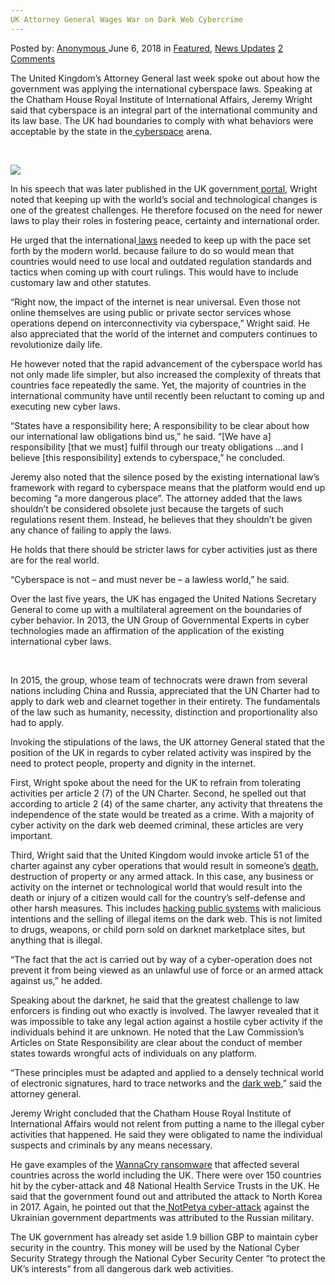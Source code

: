 ```yaml
---
UK Attorney General Wages War on Dark Web Cybercrime
---
```

<article class="post-listing post-25936 post type-post status-publish format-standard has-post-thumbnail hentry category-deepdot-news category-news-updates tag-attorney tag-cybercrime tag-dark tag-general tag-uk tag-wages tag-war tag-web">
<div class="post-inner">
<span>Posted by: <a href="https://www.deepdotweb.com/author/anony/" title="">Anonymous </a></span>
<span>June 6, 2018</span>
<span>in <a href="https://www.deepdotweb.com/category/deepdot-news/" rel="category tag">Featured</a>, <a href="https://www.deepdotweb.com/category/news-updates/" rel="category tag">News Updates</a></span>
<span><a href="https://www.deepdotweb.com/2018/06/06/uk-attorney-general-wages-war-on-dark-web-cybercrime/#comments">2 Comments</a></span>
</p>
<div class="clear"></div>
<div class="entry">
<p>The United Kingdom’s Attorney General last week spoke out about how the government was applying the international cyberspace laws. Speaking at the Chatham House Royal Institute of International Affairs, Jeremy Wright said that cyberspace is an integral part of the international community and its law base. The UK had boundaries to comply with what behaviors were acceptable by the state in the<a href="https://www.deepdotweb.com/tag/cyber/"> cyberspace</a> arena.</p>
<p>&nbsp;</p>
<p><img class="wp-image-25939" src="https://www.deepdotweb.com/wp-content/uploads/2018/06/word-image-14.jpeg" /></p>
<p>In his speech that was later published in the UK government<a href="https://www.gov.uk/government/speeches/cyber-and-international-law-in-the-21st-century"> portal</a>, Wright noted that keeping up with the world’s social and technological changes is one of the greatest challenges. He therefore focused on the need for newer laws to play their roles in fostering peace, certainty and international order.</p>
<p>He urged that the international<a href="https://www.deepdotweb.com/tag/law/"> laws</a> needed to keep up with the pace set forth by the modern world. because failure to do so would mean that countries would need to use local and outdated regulation standards and tactics when coming up with court rulings. This would have to include customary law and other statutes.</p>
<p>“Right now, the impact of the internet is near universal. Even those not online themselves are using public or private sector services whose operations depend on interconnectivity via cyberspace,” Wright said. He also appreciated that the world of the internet and computers continues to revolutionize daily life.</p>
<p>He however noted that the rapid advancement of the cyberspace world has not only made life simpler, but also increased the complexity of threats that countries face repeatedly the same. Yet, the majority of countries in the international community have until recently been reluctant to coming up and executing new cyber laws.</p>
<p>“States have a responsibility here; A responsibility to be clear about how our international law obligations bind us,” he said. “[We have a] responsibility [that we must] fulfil through our treaty obligations …and I believe [this responsibility] extends to cyberspace,” he concluded.</p>
<p>Jeremy also noted that the silence posed by the existing international law’s framework with regard to cyberspace means that the platform would end up becoming “a more dangerous place”. The attorney added that the laws shouldn’t be considered obsolete just because the targets of such regulations resent them. Instead, he believes that they shouldn’t be given any chance of failing to apply the laws.</p>
<p>He holds that there should be stricter laws for cyber activities just as there are for the real world.</p>
<p>“Cyberspace is not – and must never be – a lawless world,” he said.</p>
<p>Over the last five years, the UK has engaged the United Nations Secretary General to come up with a multilateral agreement on the boundaries of cyber behavior. In 2013, the UN Group of Governmental Experts in cyber technologies made an affirmation of the application of the existing international cyber laws.</p>
<p>&nbsp;</p>
<p>In 2015, the group, whose team of technocrats were drawn from several nations including China and Russia, appreciated that the UN Charter had to apply to dark web and clearnet together in their entirety. The fundamentals of the law such as humanity, necessity, distinction and proportionality also had to apply.</p>
<p>Invoking the stipulations of the laws, the UK attorney General stated that the position of the UK in regards to cyber related activity was inspired by the need to protect people, property and dignity in the internet.</p>
<p>First, Wright spoke about the need for the UK to refrain from tolerating activities per article 2 (7) of the UN Charter. Second, he spelled out that according to article 2 (4) of the same charter, any activity that threatens the independence of the state would be treated as a crime. With a majority of cyber activity on the dark web deemed criminal, these articles are very important.</p>
<p>Third, Wright said that the United Kingdom would invoke article 51 of the charter against any cyber operations that would result in someone’s <a href="https://www.deepdotweb.com/tag/death/">death</a>, destruction of property or any armed attack. In this case, any business or activity on the internet or technological world that would result into the death or injury of a citizen would call for the country’s self-defense and other harsh measures. This includes <a href="https://www.deepdotweb.com/tag/hacking/">hacking public systems</a> with malicious intentions and the selling of illegal items on the dark web. This is not limited to drugs, weapons, or child porn sold on darknet marketplace sites, but anything that is illegal.</p>
<p>“The fact that the act is carried out by way of a cyber-operation does not prevent it from being viewed as an unlawful use of force or an armed attack against us,” he added.</p>
<p>Speaking about the darknet, he said that the greatest challenge to law enforcers is finding out who exactly is involved. The lawyer revealed that it was impossible to take any legal action against a hostile cyber activity if the individuals behind it are unknown. He noted that the Law Commission&#8217;s Articles on State Responsibility are clear about the conduct of member states towards wrongful acts of individuals on any platform.</p>
<p>“These principles must be adapted and applied to a densely technical world of electronic signatures, hard to trace networks and the <a href="https://www.deepdotweb.com/2013/10/28/updated-llist-of-hidden-marketplaces-tor-i2p/">dark web</a>,” said the attorney general.</p>
<p>Jeremy Wright concluded that the Chatham House Royal Institute of International Affairs would not relent from putting a name to the illegal cyber activities that happened. He said they were obligated to name the individual suspects and criminals by any means necessary.</p>
<p>He gave examples of the <a href="https://www.deepdotweb.com/2018/01/14/lurk-wannacry-created-fss/">WannaCry ransomware</a> that affected several countries across the world including the UK. There were over 150 countries hit by the cyber-attack and 48 National Health Service Trusts in the UK. He said that the government found out and attributed the attack to North Korea in 2017. Again, he pointed out that the<a href="https://www.deepdotweb.com/2017/07/24/hackers-demand-250000-ransomware-decryption-keys/"> NotPetya cyber-attack</a> against the Ukrainian government departments was attributed to the Russian military.</p>
<p>The UK government has already set aside 1.9 billion GBP to maintain cyber security in the country. This money will be used by the National Cyber Security Strategy through the National Cyber Security Center “to protect the UK’s interests” from all dangerous dark web activities.</p>
</div>
<span style="display:none"><a href="https://www.deepdotweb.com/tag/attorney/" rel="tag">attorney</a> <a href="https://www.deepdotweb.com/tag/cybercrime/" rel="tag">cybercrime</a> <a href="https://www.deepdotweb.com/tag/dark/" rel="tag">dark</a> <a href="https://www.deepdotweb.com/tag/general/" rel="tag">general</a> <a href="https://www.deepdotweb.com/tag/uk/" rel="tag">uk</a> <a href="https://www.deepdotweb.com/tag/wages/" rel="tag">wages</a> <a href="https://www.deepdotweb.com/tag/war/" rel="tag">war</a> <a href="https://www.deepdotweb.com/tag/web/" rel="tag">web</a></span> <span style="display:none" class="updated">2018-06-06</span>
<div style="display:none" class="vcard author" itemprop="author" itemscope itemtype="http://schema.org/Person"><strong class="fn" itemprop="name"><a href="https://www.deepdotweb.com/author/anony/" title="Posts by Anonymous" rel="author">Anonymous</a></strong></div>
</div>
</article>

